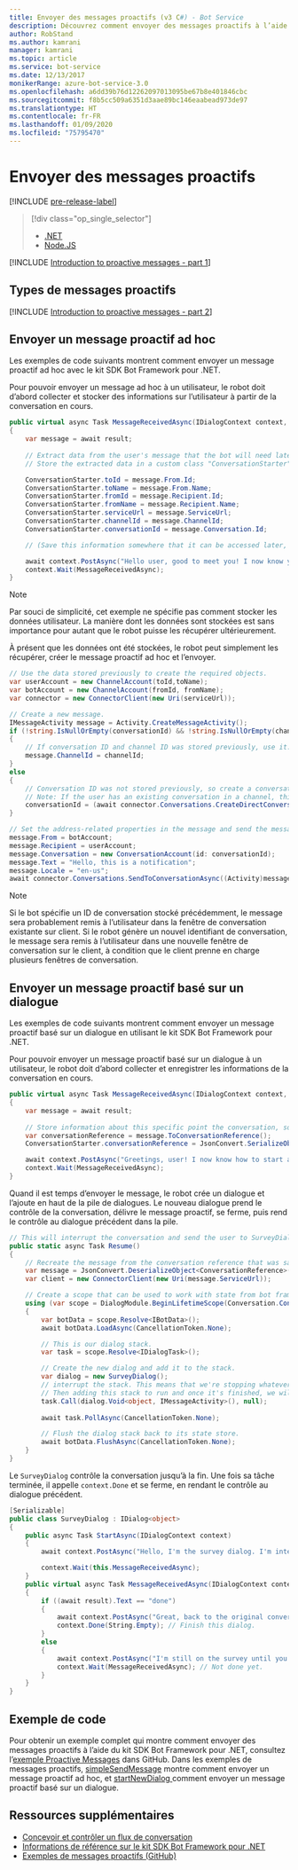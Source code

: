 ```yaml
---
title: Envoyer des messages proactifs (v3 C#) - Bot Service
description: Découvrez comment envoyer des messages proactifs à l’aide du kit SDK Bot Framework pour .NET.
author: RobStand
ms.author: kamrani
manager: kamrani
ms.topic: article
ms.service: bot-service
ms.date: 12/13/2017
monikerRange: azure-bot-service-3.0
ms.openlocfilehash: a6dd39b76d12262097013095be67b8e401846cbc
ms.sourcegitcommit: f8b5cc509a6351d3aae89bc146eaabead973de97
ms.translationtype: HT
ms.contentlocale: fr-FR
ms.lasthandoff: 01/09/2020
ms.locfileid: "75795470"
---
```

# <a name="send-proactive-messages"></a>Envoyer des messages proactifs

[!INCLUDE [pre-release-label](../includes/pre-release-label-v3.md)]

> [!div class="op_single_selector"]
> - [.NET](../dotnet/bot-builder-dotnet-proactive-messages.md)
> - [Node.JS](../nodejs/bot-builder-nodejs-proactive-messages.md)

[!INCLUDE [Introduction to proactive messages - part 1](../includes/snippet-proactive-messages-intro-1.md)]

## <a name="types-of-proactive-messages"></a>Types de messages proactifs 

[!INCLUDE [Introduction to proactive messages - part 2](../includes/snippet-proactive-messages-intro-2.md)]

## <a name="send-an-ad-hoc-proactive-message"></a>Envoyer un message proactif ad hoc

Les exemples de code suivants montrent comment envoyer un message proactif ad hoc avec le kit SDK Bot Framework pour .NET.

Pour pouvoir envoyer un message ad hoc à un utilisateur, le robot doit d’abord collecter et stocker des informations sur l’utilisateur à partir de la conversation en cours. 

```cs
public virtual async Task MessageReceivedAsync(IDialogContext context, IAwaitable<IMessageActivity> result)
{
    var message = await result;
    
    // Extract data from the user's message that the bot will need later to send an ad hoc message to the user. 
    // Store the extracted data in a custom class "ConversationStarter" (not shown here).

    ConversationStarter.toId = message.From.Id;
    ConversationStarter.toName = message.From.Name;
    ConversationStarter.fromId = message.Recipient.Id;
    ConversationStarter.fromName = message.Recipient.Name;
    ConversationStarter.serviceUrl = message.ServiceUrl;
    ConversationStarter.channelId = message.ChannelId;
    ConversationStarter.conversationId = message.Conversation.Id;

    // (Save this information somewhere that it can be accessed later, such as in a database.)

    await context.PostAsync("Hello user, good to meet you! I now know your address and can send you notifications in the future.");
    context.Wait(MessageReceivedAsync);
}
```
> [!NOTE]
> Par souci de simplicité, cet exemple ne spécifie pas comment stocker les données utilisateur. La manière dont les données sont stockées est sans importance pour autant que le robot puisse les récupérer ultérieurement.

À présent que les données ont été stockées, le robot peut simplement les récupérer, créer le message proactif ad hoc et l’envoyer. 

```cs
// Use the data stored previously to create the required objects.
var userAccount = new ChannelAccount(toId,toName);
var botAccount = new ChannelAccount(fromId, fromName);
var connector = new ConnectorClient(new Uri(serviceUrl));

// Create a new message.
IMessageActivity message = Activity.CreateMessageActivity();
if (!string.IsNullOrEmpty(conversationId) && !string.IsNullOrEmpty(channelId))  
{
    // If conversation ID and channel ID was stored previously, use it.
    message.ChannelId = channelId;
}
else
{
    // Conversation ID was not stored previously, so create a conversation. 
    // Note: If the user has an existing conversation in a channel, this will likely create a new conversation window.
    conversationId = (await connector.Conversations.CreateDirectConversationAsync( botAccount, userAccount)).Id;
}

// Set the address-related properties in the message and send the message.
message.From = botAccount;
message.Recipient = userAccount;
message.Conversation = new ConversationAccount(id: conversationId);
message.Text = "Hello, this is a notification";
message.Locale = "en-us";
await connector.Conversations.SendToConversationAsync((Activity)message);
```

> [!NOTE]
> Si le bot spécifie un ID de conversation stocké précédemment, le message sera probablement remis à l’utilisateur dans la fenêtre de conversation existante sur client. Si le robot génère un nouvel identifiant de conversation, le message sera remis à l’utilisateur dans une nouvelle fenêtre de conversation sur le client, à condition que le client prenne en charge plusieurs fenêtres de conversation. 

## <a name="send-a-dialog-based-proactive-message"></a>Envoyer un message proactif basé sur un dialogue

Les exemples de code suivants montrent comment envoyer un message proactif basé sur un dialogue en utilisant le kit SDK Bot Framework pour .NET.

Pour pouvoir envoyer un message proactif basé sur un dialogue à un utilisateur, le robot doit d’abord collecter et enregistrer les informations de la conversation en cours. 

```cs
public virtual async Task MessageReceivedAsync(IDialogContext context, IAwaitable<IMessageActivity> result)
{
    var message = await result;
    
    // Store information about this specific point the conversation, so that the bot can resume this conversation later.
    var conversationReference = message.ToConversationReference();
    ConversationStarter.conversationReference = JsonConvert.SerializeObject(conversationReference);

    await context.PostAsync("Greetings, user! I now know how to start a proactive message to you."); 
    context.Wait(MessageReceivedAsync);
}
```

Quand il est temps d’envoyer le message, le robot crée un dialogue et l’ajoute en haut de la pile de dialogues. Le nouveau dialogue prend le contrôle de la conversation, délivre le message proactif, se ferme, puis rend le contrôle au dialogue précédent dans la pile. 

```cs
// This will interrupt the conversation and send the user to SurveyDialog, then wait until that's done 
public static async Task Resume() 
{
    // Recreate the message from the conversation reference that was saved previously.
    var message = JsonConvert.DeserializeObject<ConversationReference>(conversationReference).GetPostToBotMessage(); 
    var client = new ConnectorClient(new Uri(message.ServiceUrl));

    // Create a scope that can be used to work with state from bot framework.
    using (var scope = DialogModule.BeginLifetimeScope(Conversation.Container, message))
    {
        var botData = scope.Resolve<IBotData>();
        await botData.LoadAsync(CancellationToken.None);

        // This is our dialog stack.
        var task = scope.Resolve<IDialogTask>();

        // Create the new dialog and add it to the stack.
        var dialog = new SurveyDialog();
        // interrupt the stack. This means that we're stopping whatever conversation that is currently happening with the user
        // Then adding this stack to run and once it's finished, we will be back to the original conversation
        task.Call(dialog.Void<object, IMessageActivity>(), null);
        
        await task.PollAsync(CancellationToken.None);

        // Flush the dialog stack back to its state store.
        await botData.FlushAsync(CancellationToken.None);        
    }
}
```
Le `SurveyDialog` contrôle la conversation jusqu’à la fin. Une fois sa tâche terminée, il appelle `context.Done` et se ferme, en rendant le contrôle au dialogue précédent. 

```cs
[Serializable]
public class SurveyDialog : IDialog<object>
{
    public async Task StartAsync(IDialogContext context)
    {
        await context.PostAsync("Hello, I'm the survey dialog. I'm interrupting your conversation to ask you a question. Type \"done\" to resume");

        context.Wait(this.MessageReceivedAsync);
    }
    public virtual async Task MessageReceivedAsync(IDialogContext context, IAwaitable<IMessageActivity> result)
    {
        if ((await result).Text == "done")
        {
            await context.PostAsync("Great, back to the original conversation!");
            context.Done(String.Empty); // Finish this dialog.
        }
        else
        {
            await context.PostAsync("I'm still on the survey until you type \"done\"");
            context.Wait(MessageReceivedAsync); // Not done yet.
        }
    }
}
```

## <a name="sample-code"></a>Exemple de code

Pour obtenir un exemple complet qui montre comment envoyer des messages proactifs à l’aide du kit SDK Bot Framework pour .NET, consultez l’<a href="https://aka.ms/proactive-messaging-cs-v3 " target="_blank">exemple Proactive Messages</a> dans GitHub. Dans les exemples de messages proactifs, <a href="https://aka.ms/proactive-sendmessage-cs-v3 " target="_blank">simpleSendMessage</a> montre comment envoyer un message proactif ad hoc, et <a href="https://aka.ms/proactive-newdialog-cs-v3 " target="_blank"> startNewDialog </a> comment envoyer un message proactif basé sur un dialogue. 

## <a name="additional-resources"></a>Ressources supplémentaires

- [Concevoir et contrôler un flux de conversation](../bot-service-design-conversation-flow.md)
- <a href="/dotnet/api/?view=botbuilder-3.11.0" target="_blank">Informations de référence sur le kit SDK Bot Framework pour .NET</a>
- <a href="https://github.com/Microsoft/BotBuilder-Samples/tree/master/CSharp/core-proactiveMessages" target="_blank">Exemples de messages proactifs (GitHub)</a>


